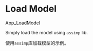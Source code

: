 # Load Model

[App_LoadModel](./App_LoadModel/App_LoadModel.cpp)  

Simply load the model using `assimp` lib.  

使用`assimp`库加载模型的示例。
